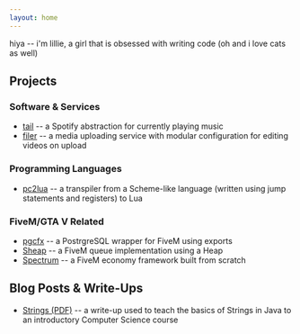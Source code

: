 ```yaml
---
layout: home
---
```

hiya -- i'm lillie, a girl that is obsessed with writing code (oh and i love cats as well)



## Projects
### Software & Services
* [tail](https://github.com/lill1e/tail) -- a Spotify abstraction for currently playing music 
* [filer](https://github.com/lill1e/filer) -- a media uploading service with modular configuration for editing videos on upload

### Programming Languages
* [pc2lua](https://github.com/lill1e/pc2lua) -- a transpiler from a Scheme-like language (written using jump statements and registers) to Lua

### FiveM/GTA V Related
* [pgcfx](https://github.com/lill1e/pgcfx) -- a PostrgreSQL wrapper for FiveM using exports
* [Sheap](https://github.com/lill1e/Sheap) -- a FiveM queue implementation using a Heap
* [Spectrum](https://github.com/lill1e/Spectrum) -- a FiveM economy framework built from scratch

## Blog Posts & Write-Ups
* [Strings (PDF)](/assets/docs/strings.pdf) -- a write-up used to teach the basics of Strings in Java to an introductory Computer Science course
